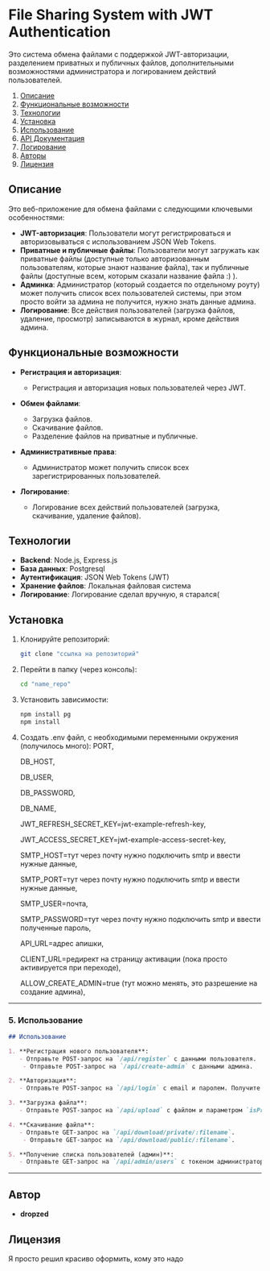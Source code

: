 # File Sharing System with JWT Authentication

Это система обмена файлами с поддержкой JWT-авторизации, разделением приватных и публичных файлов, дополнительными возможностями администратора и логированием действий пользователей.


1. [Описание](#описание)
2. [Функциональные возможности](#функциональные-возможности)
3. [Технологии](#технологии)
4. [Установка](#установка)
5. [Использование](#использование)
6. [API Документация](#api-документация)
7. [Логирование](#логирование)
8. [Авторы](#авторы)
9. [Лицензия](#лицензия)

## Описание

Это веб-приложение для обмена файлами с следующими ключевыми особенностями:
- **JWT-авторизация**: Пользователи могут регистрироваться и авторизовываться с использованием JSON Web Tokens.
- **Приватные и публичные файлы**: Пользователи могут загружать как приватные файлы (доступные только авторизованным пользователям, которые знают название файла), так и публичные файлы (доступные всем, которым сказали название файла :) ).
- **Админка**: Администратор (который создается по отдельному роуту) может получить список всех пользователей системы, при этом просто войти за админа не получится, нужно знать данные админа.
- **Логирование**: Все действия пользователей (загрузка файлов, удаление, просмотр) записываются в журнал, кроме действия админа.

## Функциональные возможности

- **Регистрация и авторизация**:
    - Регистрация и авторизация новых пользователей через JWT.

- **Обмен файлами**:
    - Загрузка файлов.
    - Скачивание файлов.
    - Разделение файлов на приватные и публичные.

- **Административные права**:
    - Администратор может получить список всех зарегистрированных пользователей.

- **Логирование**:
    - Логирование всех действий пользователей (загрузка, скачивание, удаление файлов).



## Технологии

- **Backend**: Node.js, Express.js
- **База данных**: Postgresql
- **Аутентификация**: JSON Web Tokens (JWT)
- **Хранение файлов**: Локальная файловая система
- **Логирование**: Логирование сделал вручную, я старался(


## Установка

1. Клонируйте репозиторий:
   ```bash
   git clone "ссылка на репозиторий"
   
2. Перейти в папку (через консоль):
   ```bash
   cd "name_repo"

3. Установить зависимости:
    ```bash
   npm install pg
   npm install

4. Создать .env файл, с необходимыми переменными окружения (получилось много):
   PORT,

   DB_HOST,

   DB_USER,

   DB_PASSWORD,

   DB_NAME,

   JWT_REFRESH_SECRET_KEY=jwt-example-refresh-key,

   JWT_ACCESS_SECRET_KEY=jwt-example-access-secret-key,

   SMTP_HOST=тут через почту нужно подключить smtp и ввести нужные данные,

   SMTP_PORT=тут через почту нужно подключить smtp и ввести нужные данные,

   SMTP_USER=почта,

   SMTP_PASSWORD=тут через почту нужно подключить smtp и ввести полученные пароль,

   API_URL=адрес апишки,

   CLIENT_URL=редирект на страницу активации (пока просто активируется при переходе),

   ALLOW_CREATE_ADMIN=true (тут можно менять, это разрешение на создание админа),




---

### 5. Использование
```markdown
## Использование

1. **Регистрация нового пользователя**:
   - Отправьте POST-запрос на `/api/register` с данными пользователя.
    - Отправьте POST-запрос на `/api/create-admin` с данными админа.

2. **Авторизация**:
   - Отправьте POST-запрос на `/api/login` с email и паролем. Получите JWT токен.

3. **Загрузка файла**:
   - Отправьте POST-запрос на `/api/upload` с файлом и параметром `isPrivate` (true/false).

4. **Скачивание файла**:
   - Отправьте GET-запрос на `/api/download/private/:filename`.
    - Отправьте GET-запрос на `/api/download/public/:filename`.

5. **Получение списка пользователей (админ)**:
   - Отправьте GET-запрос на `/api/admin/users` с токеном администратора.

```


---

## Автор

- **dropzed** 


## Лицензия

Я просто решил красиво оформить, кому это надо
